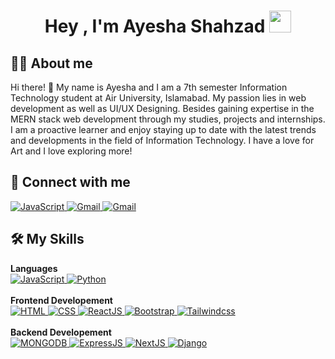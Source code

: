 <h1 align="center">Hey , I'm Ayesha Shahzad <img src="https://media.giphy.com/media/hvRJCLFzcasrR4ia7z/giphy.gif"
        width="35"></h1>

## :sassy_man: About me
Hi there! 👋 My name is Ayesha and I am a 7th semester Information Technology student at Air University, Islamabad. My passion lies in web development as well as UI/UX Designing. Besides gaining expertise in the MERN stack web development through my studies, projects and internships. I am a proactive learner and enjoy staying up to date with the latest trends and developments in the field of Information Technology. I have a love for Art and I love exploring more!

## 👯 Connect with me
<p>
    <a href="https://www.linkedin.com/in/ayesha-shahzad-3441b3248" target="_blank">
        <img alt="JavaScript"
            src="https://img.shields.io/badge/LinkedIn-0077B5?style=for-the-badge&logo=linkedin&logoColor=white">
    </a>
    <a href="https://mail.google.com/mail/?view=cm&fs=1&to=as1526313@gmail.com" target="_blank">
        <img alt="Gmail" src="https://img.shields.io/badge/Gmail-D14836?style=for-the-badge&logo=gmail&logoColor=white">
    </a>
    <a href="https://github.com/Ayshh1" target="_blank">
        <img alt="Gmail"
            src="https://img.shields.io/badge/GitHub-100000?style=for-the-badge&logo=github&logoColor=white">
    </a>
</p>



## 🛠️ My Skills

<p>
    <summary><b>Languages</b></summary>
    <a href="https://developer.mozilla.org/en-US/docs/Web/JavaScript" target="_blank">
        <img alt="JavaScript"
            src="https://img.shields.io/badge/javascript-%23323330.svg?style=for-the-badge&logo=javascript&logoColor=%23F7DF1E">
    </a>
    <a href="https://www.python.org" target="_blank">
        <img alt="Python"
            src="https://img.shields.io/badge/python-3670A0?style=for-the-badge&logo=python&logoColor=ffdd54">
    </a>
    <br />
    <br />
    <summary><b>Frontend Developement</b></summary>
    <a href="https://www.w3.org/html/" target="_blank">
        <img alt="HTML"
            src="https://img.shields.io/badge/html5-%23E34F26.svg?style=for-the-badge&logo=html5&logoColor=white">
    </a>
    <a href="https://www.w3schools.com/css/" target="_blank">
        <img alt="CSS"
            src="https://img.shields.io/badge/css3-%231572B6.svg?style=for-the-badge&logo=css3&logoColor=white">
    </a>
    <a href="https://www.w3schools.com/react/" target="_blank">
        <img alt="ReactJS"
            src="https://img.shields.io/badge/react-%2320232a.svg?style=for-the-badge&logo=react&logoColor=%2361DAFB">
    </a>
    <a href="https://getbootstrap.com/" target="_blank">
        <img alt="Bootstrap"
            src="https://img.shields.io/badge/bootstrap-%23563D7C.svg?style=for-the-badge&logo=bootstrap&logoColor=white">
    </a>
    <a href="https://tailwindcss.com/" target="_blank">
        <img alt="Tailwindcss"
            src="https://img.shields.io/badge/tailwindcss-%23563D7C.svg?style=for-the-badge&logo=tailwindcss&logoColor=white">
    </a>
       <br />
    <br />
    <summary><b>Backend Developement</b></summary>
    <a href="https://www.w3.org/mongodb/" target="_blank">
        <img alt="MONGODB"
            src="https://img.shields.io/badge/mongodb-%23E34F26.svg?style=for-the-badge&logo=mongodb&logoColor=white">
    </a>
    <a href="https://www.w3schools.com/expressjs/" target="_blank">
        <img alt="ExpressJS"
            src="https://img.shields.io/badge/expressjs-%231572B6.svg?style=for-the-badge&logo=expressjs&logoColor=white">
    </a>
    <a href="https://www.w3schools.com/nextjs/" target="_blank">
        <img alt="NextJS"
            src="https://img.shields.io/badge/nextjs-%2320232a.svg?style=for-the-badge&logo=nextjs&logoColor=%2361DAFB">
    </a>
    <a href="https://www.w3schools.com/django/" target="_blank">
        <img alt="Django"
            src="https://img.shields.io/badge/django-%2320232a.svg?style=for-the-badge&logo=django&logoColor=%2361DAFB">
    </a>
    
